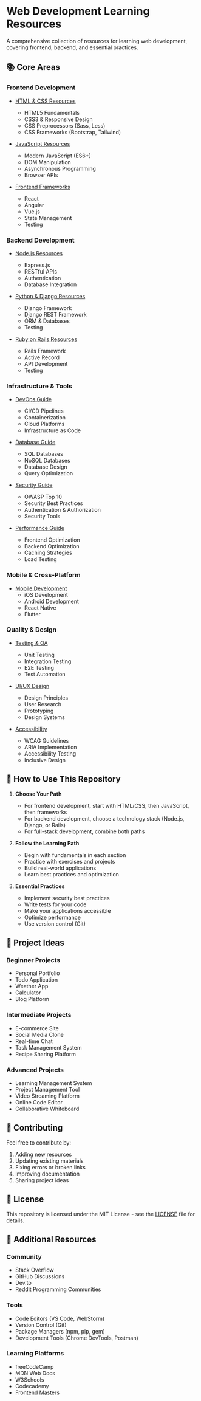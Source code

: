 # Web Development Learning Resources

A comprehensive collection of resources for learning web development, covering frontend, backend, and essential practices.

## 📚 Core Areas

### Frontend Development
- [HTML & CSS Resources](./frontend/html-css/README.md)
  - HTML5 Fundamentals
  - CSS3 & Responsive Design
  - CSS Preprocessors (Sass, Less)
  - CSS Frameworks (Bootstrap, Tailwind)

- [JavaScript Resources](./frontend/javascript/README.md)
  - Modern JavaScript (ES6+)
  - DOM Manipulation
  - Asynchronous Programming
  - Browser APIs

- [Frontend Frameworks](./frontend/frameworks/README.md)
  - React
  - Angular
  - Vue.js
  - State Management
  - Testing

### Backend Development
- [Node.js Resources](./backend/nodejs/README.md)
  - Express.js
  - RESTful APIs
  - Authentication
  - Database Integration

- [Python & Django Resources](./backend/python-django/README.md)
  - Django Framework
  - Django REST Framework
  - ORM & Databases
  - Testing

- [Ruby on Rails Resources](./backend/ruby-rails/README.md)
  - Rails Framework
  - Active Record
  - API Development
  - Testing

### Infrastructure & Tools
- [DevOps Guide](./devops/README.md)
  - CI/CD Pipelines
  - Containerization
  - Cloud Platforms
  - Infrastructure as Code

- [Database Guide](./databases/README.md)
  - SQL Databases
  - NoSQL Databases
  - Database Design
  - Query Optimization

- [Security Guide](./security/README.md)
  - OWASP Top 10
  - Security Best Practices
  - Authentication & Authorization
  - Security Tools

- [Performance Guide](./performance/README.md)
  - Frontend Optimization
  - Backend Optimization
  - Caching Strategies
  - Load Testing

### Mobile & Cross-Platform
- [Mobile Development](./mobile/README.md)
  - iOS Development
  - Android Development
  - React Native
  - Flutter

### Quality & Design
- [Testing & QA](./testing/README.md)
  - Unit Testing
  - Integration Testing
  - E2E Testing
  - Test Automation

- [UI/UX Design](./design/README.md)
  - Design Principles
  - User Research
  - Prototyping
  - Design Systems

- [Accessibility](./accessibility/README.md)
  - WCAG Guidelines
  - ARIA Implementation
  - Accessibility Testing
  - Inclusive Design

## 🎯 How to Use This Repository

1. **Choose Your Path**
   - For frontend development, start with HTML/CSS, then JavaScript, then frameworks
   - For backend development, choose a technology stack (Node.js, Django, or Rails)
   - For full-stack development, combine both paths

2. **Follow the Learning Path**
   - Begin with fundamentals in each section
   - Practice with exercises and projects
   - Build real-world applications
   - Learn best practices and optimization

3. **Essential Practices**
   - Implement security best practices
   - Write tests for your code
   - Make your applications accessible
   - Optimize performance
   - Use version control (Git)

## 🚀 Project Ideas

### Beginner Projects
- Personal Portfolio
- Todo Application
- Weather App
- Calculator
- Blog Platform

### Intermediate Projects
- E-commerce Site
- Social Media Clone
- Real-time Chat
- Task Management System
- Recipe Sharing Platform

### Advanced Projects
- Learning Management System
- Project Management Tool
- Video Streaming Platform
- Online Code Editor
- Collaborative Whiteboard

## 🤝 Contributing

Feel free to contribute by:
1. Adding new resources
2. Updating existing materials
3. Fixing errors or broken links
4. Improving documentation
5. Sharing project ideas

## 📝 License

This repository is licensed under the MIT License - see the [LICENSE](LICENSE) file for details.

## 🌟 Additional Resources

### Community
- Stack Overflow
- GitHub Discussions
- Dev.to
- Reddit Programming Communities

### Tools
- Code Editors (VS Code, WebStorm)
- Version Control (Git)
- Package Managers (npm, pip, gem)
- Development Tools (Chrome DevTools, Postman)

### Learning Platforms
- freeCodeCamp
- MDN Web Docs
- W3Schools
- Codecademy
- Frontend Masters
